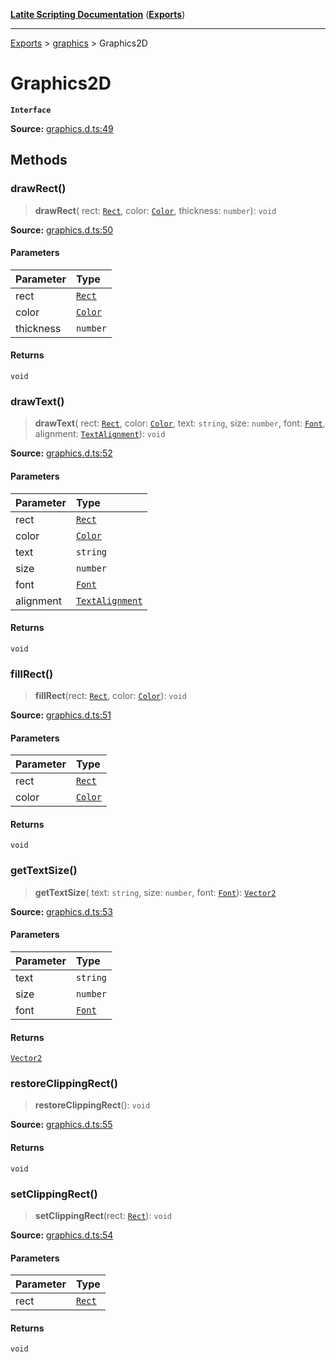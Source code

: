 [**Latite Scripting Documentation**](../../README.md) ([**Exports**](../../exports.md))

---

[Exports](../../exports.md) > [graphics](../index.md) > Graphics2D

# Graphics2D

**`Interface`**

**Source:** [graphics.d.ts:49](https://github.com/LatiteScripting/latitescripting.github.io/blob/63a7e7f/definitions/graphics.d.ts#L49)

## Methods

### drawRect()

> **drawRect**(
> rect: [`Rect`](../classes/class.Rect.md),
> color: [`Color`](../type-aliases/type-alias.Color.md),
> thickness: `number`): `void`

**Source:** [graphics.d.ts:50](https://github.com/LatiteScripting/latitescripting.github.io/blob/63a7e7f/definitions/graphics.d.ts#L50)

#### Parameters

| Parameter | Type                                           |
| :-------- | :--------------------------------------------- |
| rect      | [`Rect`](../classes/class.Rect.md)             |
| color     | [`Color`](../type-aliases/type-alias.Color.md) |
| thickness | `number`                                       |

#### Returns

`void`

### drawText()

> **drawText**(
> rect: [`Rect`](../classes/class.Rect.md),
> color: [`Color`](../type-aliases/type-alias.Color.md),
> text: `string`,
> size: `number`,
> font: [`Font`](../enumerations/enumeration.Font.md),
> alignment: [`TextAlignment`](../enumerations/enumeration.TextAlignment.md)): `void`

**Source:** [graphics.d.ts:52](https://github.com/LatiteScripting/latitescripting.github.io/blob/63a7e7f/definitions/graphics.d.ts#L52)

#### Parameters

| Parameter | Type                                                            |
| :-------- | :-------------------------------------------------------------- |
| rect      | [`Rect`](../classes/class.Rect.md)                              |
| color     | [`Color`](../type-aliases/type-alias.Color.md)                  |
| text      | `string`                                                        |
| size      | `number`                                                        |
| font      | [`Font`](../enumerations/enumeration.Font.md)                   |
| alignment | [`TextAlignment`](../enumerations/enumeration.TextAlignment.md) |

#### Returns

`void`

### fillRect()

> **fillRect**(rect: [`Rect`](../classes/class.Rect.md), color: [`Color`](../type-aliases/type-alias.Color.md)): `void`

**Source:** [graphics.d.ts:51](https://github.com/LatiteScripting/latitescripting.github.io/blob/63a7e7f/definitions/graphics.d.ts#L51)

#### Parameters

| Parameter | Type                                           |
| :-------- | :--------------------------------------------- |
| rect      | [`Rect`](../classes/class.Rect.md)             |
| color     | [`Color`](../type-aliases/type-alias.Color.md) |

#### Returns

`void`

### getTextSize()

> **getTextSize**(
> text: `string`,
> size: `number`,
> font: [`Font`](../enumerations/enumeration.Font.md)): [`Vector2`](../classes/class.Vector2.md)

**Source:** [graphics.d.ts:53](https://github.com/LatiteScripting/latitescripting.github.io/blob/63a7e7f/definitions/graphics.d.ts#L53)

#### Parameters

| Parameter | Type                                          |
| :-------- | :-------------------------------------------- |
| text      | `string`                                      |
| size      | `number`                                      |
| font      | [`Font`](../enumerations/enumeration.Font.md) |

#### Returns

[`Vector2`](../classes/class.Vector2.md)

### restoreClippingRect()

> **restoreClippingRect**(): `void`

**Source:** [graphics.d.ts:55](https://github.com/LatiteScripting/latitescripting.github.io/blob/63a7e7f/definitions/graphics.d.ts#L55)

#### Returns

`void`

### setClippingRect()

> **setClippingRect**(rect: [`Rect`](../classes/class.Rect.md)): `void`

**Source:** [graphics.d.ts:54](https://github.com/LatiteScripting/latitescripting.github.io/blob/63a7e7f/definitions/graphics.d.ts#L54)

#### Parameters

| Parameter | Type                               |
| :-------- | :--------------------------------- |
| rect      | [`Rect`](../classes/class.Rect.md) |

#### Returns

`void`

